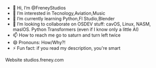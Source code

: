 - 👋 Hi, I’m @FreneyStudios
- 👀 I’m interested in Tecnology,Aviation,Music
- 🌱 I’m currently learning Python,Fl Studio,Blender
- 💞️ I’m looking to collaborate on OSDEV stuff: cavOS, Linux, NASM, maslOS. Python Transformers (even if I know only a little AI)
- 📫 How to reach me go to saturn and turn left twice 
- 😄 Pronouns: How/Why?!
- ⚡ Fun fact: if you read my description, you're smart

Website
studios.freney.com 

<!---
FreneyStudios/FreneyStudios is a ✨ special ✨ repository because its `README.md` (this file) appears on your GitHub profile.
You can click the Preview link to take a look at your changes.
--->
